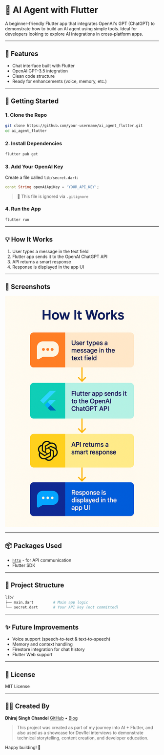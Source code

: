 # 🤖 AI Agent with Flutter

A beginner-friendly Flutter app that integrates OpenAI's GPT (ChatGPT) to demonstrate how to build an AI agent using simple tools. Ideal for developers looking to explore AI integrations in cross-platform apps.

---

## 📱 Features

* Chat interface built with Flutter
* OpenAI GPT-3.5 integration
* Clean code structure
* Ready for enhancements (voice, memory, etc.)

---

## 🚀 Getting Started

### 1. Clone the Repo

```bash
git clone https://github.com/your-username/ai_agent_flutter.git
cd ai_agent_flutter
```

### 2. Install Dependencies

```bash
flutter pub get
```

### 3. Add Your OpenAI Key

Create a file called `lib/secret.dart`:

```dart
const String openAiApiKey = 'YOUR_API_KEY';
```

> 🔐 This file is ignored via `.gitignore`

### 4. Run the App

```bash
flutter run
```

---

## 💡 How It Works

1. User types a message in the text field
2. Flutter app sends it to the OpenAI ChatGPT API
3. API returns a smart response
4. Response is displayed in the app UI

---

## 📸 Screenshots

 ![](assets/AI_agent_flow.png) 


---

## 📦 Packages Used

* [`http`](https://pub.dev/packages/http) - for API communication
* Flutter SDK

---

## 🧠 Project Structure

```bash
lib/
├── main.dart         # Main app logic
└── secret.dart       # Your API key (not committed)
```

---

## ✨ Future Improvements

* Voice support (speech-to-text & text-to-speech)
* Memory and context handling
* Firestore integration for chat history
* Flutter Web support

---

## 📄 License

MIT License

---

## 👨‍💻 Created By

**Dhiraj Singh Chandel**
[GitHub](https://github.com/Dhirajsingh-chandel) • [Blog](https://mobiledevinsights.blogspot.com/2025/07/building-ai-agent-with-flutter-simple.html)

> This project was created as part of my journey into AI + Flutter, and also used as a showcase for DevRel interviews to demonstrate technical storytelling, content creation, and developer education.

Happy building! 🚀
